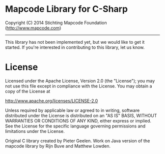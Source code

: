 # Mapcode Library for C-Sharp

Copyright (C) 2014 Stichting Mapcode Foundation (http://www.mapcode.com)

----

This library has not been implemented yet, but we would like to get it started. 
If you're interested in contributing to this library, let us know.

# License

Licensed under the Apache License, Version 2.0 (the "License");
you may not use this file except in compliance with the License.
You may obtain a copy of the License at

   http://www.apache.org/licenses/LICENSE-2.0

Unless required by applicable law or agreed to in writing, software
distributed under the License is distributed on an "AS IS" BASIS,
WITHOUT WARRANTIES OR CONDITIONS OF ANY KIND, either express or implied.
See the License for the specific language governing permissions and
limitations under the License.

Original C library created by Pieter Geelen. Work on Java version
of the mapcode library by Rijn Buve and Matthew Lowden.


